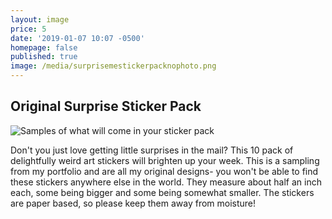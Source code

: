 ```yaml
---
layout: image
price: 5
date: '2019-01-07 10:07 -0500'
homepage: false
published: true
image: /media/surprisemestickerpacknophoto.png
---
```

## Original Surprise Sticker Pack

![Samples of what will come in your sticker pack]({{site.baseurl}}/media/surprisemestickers.png)


Don't you just love getting little surprises in the mail? This 10 pack of delightfully weird art stickers will brighten up your week. This is a sampling from my portfolio and are all my original designs- you won't be able to find these stickers anywhere else in the world. They measure about half an inch each, some being bigger and some being somewhat smaller. The stickers are paper based, so please keep them away from moisture!
